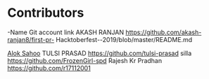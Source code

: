 # Contributors
-Name          Git account link
AKASH RANJAN   https://github.com/akash-ranjan8/first-pr- Hacktoberfest--2019/blob/master/README.md

[Alok Sahoo](https://github.com/aloks98)
TULSI PRASAD   https://github.com/tulsi-prasad
silla          https://github.com/FrozenGirl-spd
Rajesh Kr Pradhan https://github.com/r17112001